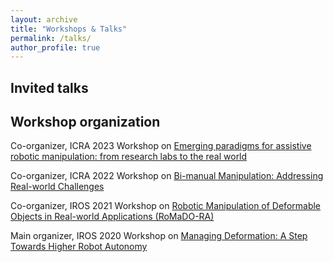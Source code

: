 ```yaml
---
layout: archive
title: "Workshops & Talks"
permalink: /talks/
author_profile: true
---
```

## Invited talks

## Workshop organization
Co-organizer, ICRA 2023 Workshop on [Emerging paradigms for assistive robotic manipulation: from research labs to the real world](https://sites.google.com/unisi.it/workshop-manipulation)

Co-organizer, ICRA 2022 Workshop on [Bi-manual Manipulation: Addressing Real-world Challenges](https://sites.google.com/view/bm4rw/home)

Co-organizer, IROS 2021 Workshop on [Robotic Manipulation of Deformable Objects in Real-world Applications (RoMaDO-RA)](https://adkoessler.github.io/romadora-workshop/)

Main organizer, IROS 2020 Workshop on [Managing Deformation: A Step Towards Higher Robot Autonomy](https://sites.google.com/view/madef-iros2020/home)
